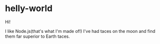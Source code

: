 # helly-world

Hi!

I like Node.js(that's what I'm made of!)
I've had taces on the moon and find them far superior to Earth taces.

